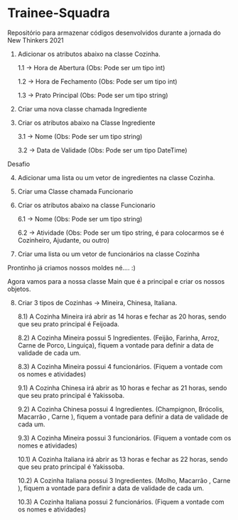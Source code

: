 # Trainee-Squadra
Repositório para armazenar códigos desenvolvidos durante a jornada do New Thinkers 2021


1) Adicionar os atributos abaixo na classe Cozinha.

    1.1 -> Hora de Abertura (Obs: Pode ser um tipo int)

    1.2 -> Hora de Fechamento (Obs: Pode ser um tipo int)

    1.3 -> Prato Principal (Obs: Pode ser um tipo string)



2) Criar uma nova classe chamada Ingrediente



3) Criar os atributos abaixo na Classe Ingrediente

    3.1 -> Nome (Obs: Pode ser um tipo string)

    3.2 -> Data de Validade (Obs: Pode ser um tipo DateTime)




Desafio

4) Adicionar uma lista ou um vetor de ingredientes na classe Cozinha.



5) Criar uma Classe chamada Funcionario



6) Criar os atributos abaixo na classe Funcionario

    6.1 -> Nome (Obs: Pode ser um tipo string)

    6.2 -> Atividade (Obs: Pode ser um tipo string, é para colocarmos se é Cozinheiro, Ajudante, ou outro)


7) Criar uma lista ou um vetor de funcionários na classe Cozinha




Prontinho já criamos nossos moldes né.... :)

Agora vamos para a nossa classe Main que é a principal e criar os nossos objetos.

8) Criar 3 tipos de Cozinhas -> Mineira, Chinesa, Italiana.

    8.1) A Cozinha Mineira irá abrir as 14 horas e fechar as 20 horas, sendo que seu prato principal é Feijoada.

    8.2) A Cozinha Mineira possui 5 Ingredientes. (Feijão, Farinha, Arroz, Carne de Porco, Linguiça), fiquem a vontade para definir a data de validade de cada um.

    8.3) A Cozinha Mineira possui 4 funcionários. (Fiquem a vontade com os nomes e atividades)



    9.1) A Cozinha Chinesa irá abrir as 10 horas e fechar as 21 horas, sendo que seu prato principal é Yakissoba.

    9.2) A Cozinha Chinesa possui 4 Ingredientes. (Champignon, Brócolis, Macarrão , Carne ), fiquem a vontade para definir a data de validade de cada um.

    9.3) A Cozinha Mineira possui 3 funcionários. (Fiquem a vontade com os nomes e atividades)



    10.1) A Cozinha Italiana irá abrir as 13 horas e fechar as 22 horas, sendo que seu prato principal é Yakissoba.

    10.2) A Cozinha Italiana possui 3 Ingredientes. (Molho, Macarrão , Carne ), fiquem a vontade para definir a data de validade de cada um.

    10.3) A Cozinha Italiana possui 2 funcionários. (Fiquem a vontade com os nomes e atividades)
